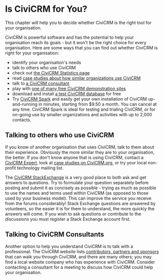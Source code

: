 # Is CiviCRM for You?

This chapter will help you to decide whether CiviCRM is the right tool
for your organisation.

CiviCRM is powerful software and has the potential to help your
organisation reach its goals - but it won't be the right choice for
every organisation. Here are some ways that you can find out whether
CiviCRM is right for your organisation:

-   identify your organisation's needs
-   talk to others who use CiviCRM
-   check out [the CiviCRM Statistics page](https://stats.civicrm.org/?tab=sites)
-   read [case studies about how similar organizations use CiviCRM](https://civicrm.org/case-studies/)
-   talk to [a CiviCRM consultant](https://civicrm.org/partners-contributors)
-   play with [one of many free CiviCRM demonstration sites](https://civicrm.org/demo)
-   download and install [a test CiviCRM database](https://civicrm.org/download) for free
-   Try [CiviCRM Spark](https://civicrm.org/spark) and easily get your own installation of CiviCRM up-and-running in minutes, starting from $9.50 a month. You can cancel at any time. CiviCRM Spark is ideal for testing and trialing CiviCRM, or for on-going use by smaller organizations and activities with up to 2,000 contacts.

## Talking to others who use CiviCRM

If you know of another organisation that uses CiviCRM, talk to them
about their experience. Obviously the more similar they are to your
organisation, the better. If you don't know anyone that is using
CiviCRM, contact a [CiviCRM Expert](https://civicrm.org/partners-contributors), look at [case studies on CiviCRM.org](https://civicrm.org/case-studies/), or try your local non-profit technology mailing list.

The [CiviCRM StackExchange](https://civicrm.stackexchange.com/)
is a very good place to both ask and get answers to questions.
Try to formulate your question separately before posting and submit it 
as concisely as possible - trying as much as possible to use the names 
and terms used within CiviCRM (as opposed to those used by your business
model). This can improve the service you receive from the forums 
considerably! 
Stack Exchange questions are answered by volunteers, so the easier it is for them to understand, the more quickly the answers will come.
If you wish to ask questions or contribute to the discussions you must 
register a Stack Exchange account first.

## Talking to CiviCRM Consultants

Another option to help you understand CiviCRM is to talk with a
professional. The CiviCRM website lists [contributors, partners and sponsors](https://civicrm.org/partners-contributors) that can walk you through CiviCRM, and
there are many others; you may find a local website company who has
experience with CiviCRM. Consider contacting a consultant for a meeting to
discuss how CiviCRM could help your organisation.
